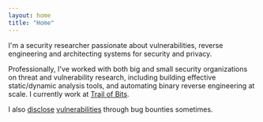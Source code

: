 ```yaml
---
layout: home
title: "Home"
---
```


I'm a security researcher passionate about vulnerabilities, reverse engineering and architecting systems for security and privacy.

Professionally, I've worked with both big and small security organizations on threat and vulnerability research, including building effective static/dynamic analysis tools, and automating binary reverse engineering at scale. I currently work at [Trail of Bits](https://trailofbits.com).

I also [disclose](https://bugcrowd.com/ex0dus-0x) [vulnerabilities](http://hackerone.com/ex0dus-0x) through bug bounties sometimes.
